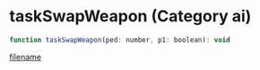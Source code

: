 # taskSwapWeapon (Category ai)

```js
function taskSwapWeapon(ped: number, p1: boolean): void
```

[filename](taskSwapWeapon_m.md ':include')